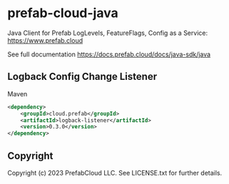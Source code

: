# prefab-cloud-java
Java Client for Prefab LogLevels, FeatureFlags, Config as a Service: https://www.prefab.cloud

See full documentation https://docs.prefab.cloud/docs/java-sdk/java

## Logback Config Change Listener

Maven
```xml
<dependency>
    <groupId>cloud.prefab</groupId>
    <artifactId>logback-listener</artifactId>
    <version>0.3.0</version>
</dependency>
```

## Copyright

Copyright (c) 2023 PrefabCloud LLC. See LICENSE.txt for further details.
